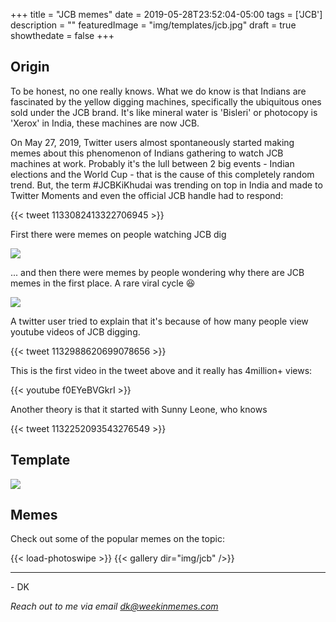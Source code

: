 +++
title = "JCB memes"
date = 2019-05-28T23:52:04-05:00
tags = ['JCB']
description = ""
featuredImage = "img/templates/jcb.jpg"
draft = true
showthedate = false
+++

## Origin

To be honest, no one really knows. What we do know is that Indians are fascinated by the yellow digging machines, specifically the ubiquitous ones sold under the JCB brand. It's like mineral water is 'Bisleri' or photocopy is 'Xerox' in India, these machines are now JCB.

On May 27, 2019, Twitter users almost spontaneously started making memes about this phenomenon of Indians gathering to watch JCB machines at work. Probably it's the lull between 2 big events - Indian elections and the World Cup - that is the cause of this completely random trend. But, the term #JCBKiKhudai was trending on top in India and made to Twitter Moments and even the official JCB handle had to respond: 
<!--more-->

{{< tweet 1133082413322706945 >}}

First there were memes on people watching JCB dig 

![](img/jcb/jcb-psl.png)

... and then there were memes by people wondering why there are JCB memes in the first place. A rare viral cycle :laughing:

![](img/jcb/jcb-wtf.png)

A twitter user tried to explain that it's because of how many people view youtube videos of JCB digging.

{{< tweet 1132988620699078656 >}}


This is the first video in the tweet above and it really has 4million+ views:

{{< youtube f0EYeBVGkrI >}}


Another theory is that it started with Sunny Leone, who knows

{{< tweet 1132252093543276549 >}}


## Template

![](img/templates/jcb.jpg)

## Memes

Check out some of the popular memes on the topic:

{{< load-photoswipe >}}
{{< gallery dir="img/jcb" />}}



---
\- DK

*Reach out to me via email dk@weekinmemes.com*